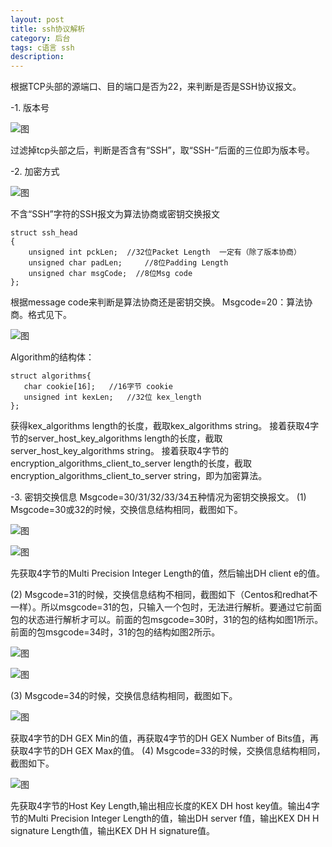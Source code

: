 ```yaml
---
layout: post
title: ssh协议解析
category: 后台
tags: c语言 ssh
description: 
---
```


根据TCP头部的源端口、目的端口是否为22，来判断是否是SSH协议报文。

-1.	版本号
 
![图](https://sonya1.github.io/assets/img/blog/ssh_1.png)

过滤掉tcp头部之后，判断是否含有“SSH”，取“SSH-”后面的三位即为版本号。

-2.	加密方式
 
![图](https://sonya1.github.io/assets/img/blog/ssh_2.png)

不含“SSH”字符的SSH报文为算法协商或密钥交换报文

```
struct ssh_head
{
    unsigned int pckLen;  //32位Packet Length  一定有（除了版本协商）
    unsigned char padLen;     //8位Padding Length
    unsigned char msgCode;  //8位Msg code
};

```

根据message code来判断是算法协商还是密钥交换。
Msgcode=20：算法协商。格式见下。
 
![图](https://sonya1.github.io/assets/img/blog/ssh_3.png)

Algorithm的结构体：

```
struct algorithms{
   char cookie[16];   //16字节 cookie
   unsigned int kexLen;   //32位 kex_length
};

```

获得kex_algorithms length的长度，截取kex_algorithms string。
接着获取4字节的server_host_key_algorithms length的长度，截取server_host_key_algorithms string。
接着获取4字节的encryption_algorithms_client_to_server length的长度，截取encryption_algorithms_client_to_server string，即为加密算法。

-3.	密钥交换信息
Msgcode=30/31/32/33/34五种情况为密钥交换报文。
(1)	Msgcode=30或32的时候，交换信息结构相同，截图如下。

![图](https://sonya1.github.io/assets/img/blog/ssh_4.png)

![图](https://sonya1.github.io/assets/img/blog/ssh_5.png)

先获取4字节的Multi Precision Integer Length的值，然后输出DH client e的值。

(2)	Msgcode=31的时候，交换信息结构不相同，截图如下（Centos和redhat不一样）。所以msgcode=31的包，只输入一个包时，无法进行解析。要通过它前面包的状态进行解析才可以。前面的包msgcode=30时，31的包的结构如图1所示。前面的包msgcode=34时，31的包的结构如图2所示。
 
![图](https://sonya1.github.io/assets/img/blog/ssh_6.png)

![图](https://sonya1.github.io/assets/img/blog/ssh_7.png)
 
(3)	Msgcode=34的时候，交换信息结构相同，截图如下。

![图](https://sonya1.github.io/assets/img/blog/ssh_8.png)

获取4字节的DH GEX Min的值，再获取4字节的DH GEX Number of Bits值，再获取4字节的DH GEX Max的值。
(4)	Msgcode=33的时候，交换信息结构相同，截图如下。
 
![图](https://sonya1.github.io/assets/img/blog/ssh_9.png)

先获取4字节的Host Key Length,输出相应长度的KEX DH host key值。输出4字节的Multi Precision Integer Length的值，输出DH server f值，输出KEX DH H signature Length值，输出KEX DH H signature值。
